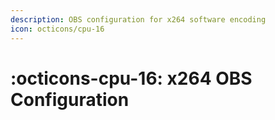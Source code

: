 ```yaml
---
description: OBS configuration for x264 software encoding
icon: octicons/cpu-16
---
```


# :octicons-cpu-16: x264 OBS Configuration